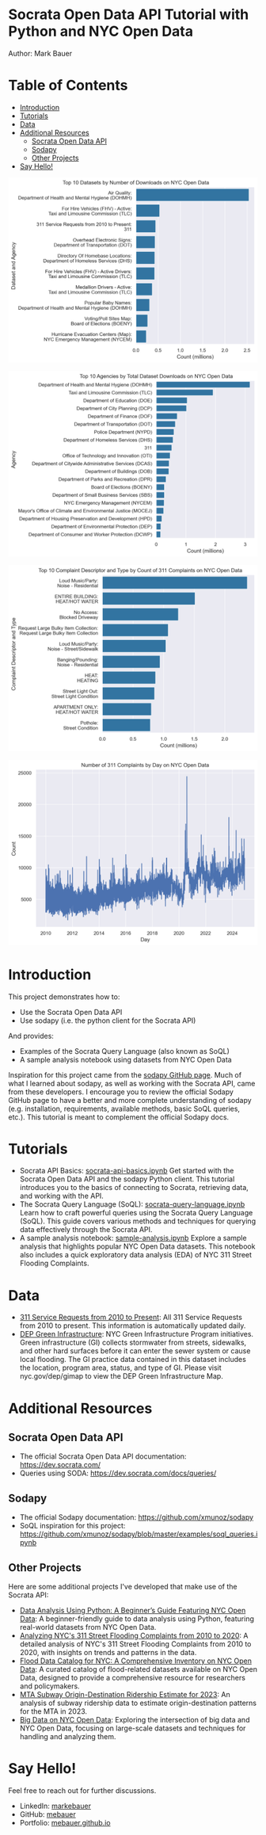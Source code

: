 # Socrata Open Data API Tutorial with Python and NYC Open Data 
Author: Mark Bauer

# Table of Contents
* [Introduction](#Introduction)
* [Tutorials](#Tutorials)
* [Data](#Data)
* [Additional Resources](#Additional-Resources)
    * [Socrata Open Data API](#Socrata-Open-Data-API)
    * [Sodapy](#Sodapy)
    * [Other Projects](#Other-Projects)
* [Say Hello!](#Say-Hello)

![cover photo](figures/datasets-download.png)  

![cover photo](figures/agency-downloads.png)  

![cover photo](figures/descriptor-type.png)  

![cover photo](figures/day-line.png)

# Introduction  

This project demonstrates how to:  
- Use the Socrata Open Data API
- Use sodapy (i.e. the python client for the Socrata API)  

And provides:
- Examples of the Socrata Query Language (also known as SoQL)  
- A sample analysis notebook using datasets from NYC Open Data

Inspiration for this project came from the [sodapy GitHub page](https://github.com/xmunoz/sodapy). Much of what I learned about sodapy, as well as working with the Socrata API, came from these developers. I encourage you to review the official Sodapy GitHub page to have a better and more complete understanding of sodapy (e.g. installation, requirements, available methods, basic SoQL queries, etc.). This tutorial is meant to complement the official Sodapy docs.

# Tutorials  
- Socrata API Basics: [socrata-api-basics.ipynb](https://github.com/mebauer/sodapy-tutorial-nyc-opendata/blob/main/socrata-api-basics.ipynb) Get started with the Socrata Open Data API and the sodapy Python client. This tutorial introduces you to the basics of connecting to Socrata, retrieving data, and working with the API.
- The Socrata Query Language (SoQL): [socrata-query-language.ipynb](https://github.com/mebauer/sodapy-tutorial-nyc-opendata/blob/main/socrata-query-language.ipynb) Learn how to craft powerful queries using the Socrata Query Language (SoQL). This guide covers various methods and techniques for querying data effectively through the Socrata API.
- A sample analysis notebook: [sample-analysis.ipynb](https://github.com/mebauer/sodapy-tutorial-nyc-opendata/blob/main/sample-analysis.ipynb) Explore a sample analysis that highlights popular NYC Open Data datasets. This notebook also includes a quick exploratory data analysis (EDA) of NYC 311 Street Flooding Complaints.

# Data  
- [311 Service Requests from 2010 to Present](https://nycopendata.socrata.com/Social-Services/311-Service-Requests-from-2010-to-Present/erm2-nwe9): All 311 Service Requests from 2010 to present. This information is automatically updated daily.
- [DEP Green Infrastructure](https://data.cityofnewyork.us/Environment/DEP-Green-Infrastructure/spjh-pz7h): NYC Green Infrastructure Program initiatives. Green infrastructure (GI) collects stormwater from streets, sidewalks, and other hard surfaces before it can enter the sewer system or cause local flooding. The GI practice data contained in this dataset includes the location, program area, status, and type of GI. Please visit nyc.gov/dep/gimap to view the DEP Green Infrastructure Map.

# Additional Resources 

## Socrata Open Data API  
- The official Socrata Open Data API documentation: https://dev.socrata.com/  
- Queries using SODA: https://dev.socrata.com/docs/queries/

## Sodapy  
- The official Sodapy documentation: https://github.com/xmunoz/sodapy  
- SoQL inspiration for this project: https://github.com/xmunoz/sodapy/blob/master/examples/soql_queries.ipynb

## Other Projects
Here are some additional projects I've developed that make use of the Socrata API:
- [Data Analysis Using Python: A Beginner’s Guide Featuring NYC Open Data](https://github.com/mebauer/data-analysis-using-python): A beginner-friendly guide to data analysis using Python, featuring real-world datasets from NYC Open Data.
- [Analyzing NYC's 311 Street Flooding Complaints from 2010 to 2020](https://github.com/mebauer/nyc-311-street-flooding): A detailed analysis of NYC's 311 Street Flooding Complaints from 2010 to 2020, with insights on trends and patterns in the data.
- [Flood Data Catalog for NYC: A Comprehensive Inventory on NYC Open Data](https://github.com/mebauer/nyc-flood-data): A curated catalog of flood-related datasets available on NYC Open Data, designed to provide a comprehensive resource for researchers and policymakers.
- [MTA Subway Origin-Destination Ridership Estimate for 2023](https://github.com/mebauer/mta-data): An analysis of subway ridership data to estimate origin-destination patterns for the MTA in 2023.
- [Big Data on NYC Open Data](https://github.com/mebauer/nyc-open-bigdata): Exploring the intersection of big data and NYC Open Data, focusing on large-scale datasets and techniques for handling and analyzing them.

# Say Hello!
Feel free to reach out for further discussions.
- LinkedIn: [markebauer](https://www.linkedin.com/in/markebauer/)  
- GitHub: [mebauer](https://github.com/mebauer)  
- Portfolio: [mebauer.github.io](https://mebauer.github.io/)
